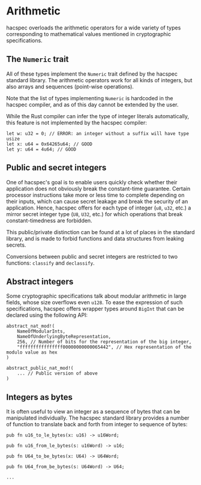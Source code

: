 # Arithmetic

hacspec overloads the arithmetic operators for a wide variety of types
corresponding to mathematical values mentioned in cryptographic specifications.

## The `Numeric` trait

All of these types implement the `Numeric` trait defined by the hacspec standard
library. The arithmetic operators work for all kinds of integers, but also
arrays and sequences (point-wise operations).

Note that the list of types implementing `Numeric` is hardcoded in the
hacspec compiler, and as of this day cannot be extended by the user.

While the Rust compiler can infer the type of integer literals automatically,
this feature is not implemented by the hacspec compiler:

```
let w: u32 = 0; // ERROR: an integer without a suffix will have type usize
let x: u64 = 0x64265u64; // GOOD
let y: u64 = 4u64; // GOOD
```

## Public and secret integers

One of hacspec's goal is to enable users quickly check whether their
application does not obviously break the constant-time guarantee.
Certain processor instructions take more or less time to complete depending
on their inputs, which can cause secret leakage and break the security of
an application. Hence, hacspec offers for each type of integer (`u8`, `u32`, etc.)
a mirror secret integer type (`U8`, `U32`, etc.) for which operations
that break constant-timedness are forbidden.

This public/private distinction can be found at a lot of places in the standard
library, and is made to forbid functions and data structures from leaking secrets.

Conversions between public and secret integers are restricted to two functions:
`classify` and `declassify`.

## Abstract integers

Some cryptographic specifications talk about modular arithmetic in large
fields, whose size overflows even `u128`. To ease the expression of such
specifications, hacspec offers wrapper types around `BigInt` that can be
declared using the following API:

```rust, noplaypen
abstract_nat_mod!(
    NameOfModularInts,
    NameOfUnderlyingByteRepresentation,
    256, // Number of bits for the representation of the big integer,
    "ffffffffffffffff00000000000065442", // Hex representation of the modulo value as hex
)

abstract_public_nat_mod!(
    ... // Public version of above
)
```

## Integers as bytes

It is often useful to view an integer as a sequence of bytes that can be
manipulated individually. The hacspec standard library provides a number
of function to translate back and forth from integer to sequence of bytes:

```rust, noplaypen
pub fn u16_to_le_bytes(x: u16) -> u16Word;

pub fn u16_from_le_bytes(s: u16Word) -> u16;

pub fn U64_to_be_bytes(x: U64) -> U64Word;

pub fn U64_from_be_bytes(s: U64Word) -> U64;

...
```
